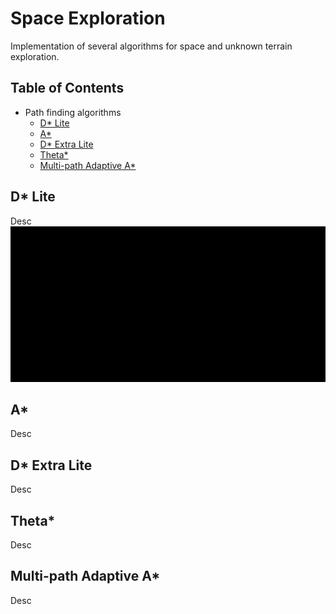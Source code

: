 # Space Exploration
Implementation of several algorithms for space and unknown terrain exploration.

## Table of Contents
- Path finding algorithms
  - [D* Lite](#dlite) 
  - [A*](#a) 
  - [D* Extra Lite](#dextralite) 
  - [Theta*](#theta) 
  - [Multi-path Adaptive A*](#multi-path-a) 


## D* Lite
Desc
![](https://github.com/mattianeroni/space-exploration/blob/main/images/dstar.gif)


## A*
Desc


## D* Extra Lite
Desc


## Theta*
Desc


## Multi-path Adaptive A*
Desc


